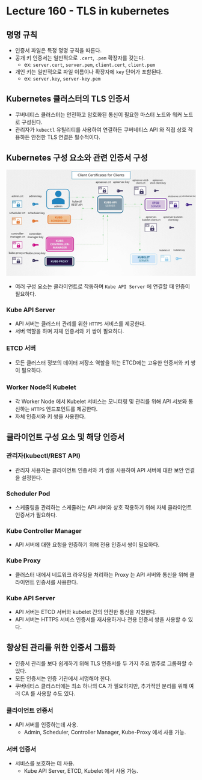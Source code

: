 # Lecture 160 - TLS in kubernetes

## 명명 규칙

- 인증서 파일은 특정 명명 규칙을 따른다.
- 공개 키 인증서는 일반적으로 `.cert`, `.pem` 확장자를 갖는다.
    - ex: `server.cert`, `server.pem`, `client.cert`, `client.pem`
- 개인 키는 일반적으로 파일 이름이나 확장자에 `key` 단어가 포함된다.
    - ex: `server.key`, `server-key.pem`

## Kubernetes 클러스터의 TLS 인증서

- 쿠버네티스 클러스터는 안전하고 암호화된 통신이 필요한 마스터 노드와 워커 노드로 구성된다.
- 관리자가 `kubectl` 유틸리티를 사용하여 연결하든 쿠버네티스 API 와 직접 상호 작용하든 안전한 TLS 연결은 필수적이다.

## Kubernetes 구성 요소와 관련 인증서 구성

![lecture160-1.png](./img/lecture160-1.png)

- 여러 구성 요소는 클라이언트로 작동하며 `Kube API Server` 에 연결할 때 인증이 필요하다.

### Kube API Server

- API 서버는 클러스터 관리를 위한 `HTTPS` 서비스를 제공한다.
- 서버 역할을 하며 자체 인증서와 키 쌍이 필요하다.

### ETCD 서버

- 모든 클러스터 정보의 데이터 저장소 역할을 하는 ETCD에는 고유한 인증서와 키 쌍이 필요하다.

### Worker Node의 Kubelet

- 각 Worker Node 에서 Kubelet 서비스는 모니터링 및 관리를 위해 API 서보와 통신하는 `HTTPS` 엔드포인트를 제공한다.
- 자체 인증서와 키 쌍을 사용한다.

## 클라이언트 구성 요소 및 해당 인증서

### 관리자(kubectl/REST API)

- 관리자 사용자는 클라이언트 인증서와 키 쌍을 사용하여 API 서버에 대한 보안 연결을 설정한다.

### Scheduler Pod

- 스케줄링을 관리하는 스케줄러는 API 서버와 상호 작용하기 위해 자체 클라이언트 인증서가 필요하다.

### Kube Controller Manager

- API 서버에 대한 요청을 인증하기 위해 전용 인증서 쌍이 필요하다.

### Kube Proxy

- 클러스터 내에서 네트워크 라우팅을 처리하는 Proxy 는 API 서버와 통신을 위해 클라이언트 인증서를 사용한다.

### Kube API Server

- API 서버는 ETCD 서버와 kubelet 간의 안전한 통신을 지원한다.
- API 서버는 HTTPS 서비스 인증서를 재사용하거나 전용 인증서 쌍을 사용할 수 있다.

## 향상된 관리를 위한 인증서 그룹화

- 인증서 관리를 보다 쉽게하기 위해 TLS 인증서를 두 가지 주요 범주로 그룹화할 수 있다.
- 모든 인증서는 인증 기관에서 서명해야 한다.
- 쿠버네티스 클러스터에는 최소 하나의 CA 가 필요하지만, 추가적인 분리를 위해 여러 CA 를 사용할 수도 있다.

### 클라이언트 인증서

- API 서버를 인증하는데 사용.
    - Admin, Scheduler, Controller Manager, Kube-Proxy 에서 사용 가능.

### 서버 인증서

- 서비스를 보호하는 데 사용.
    - Kube API Server, ETCD, Kubelet 에서 사용 가능.